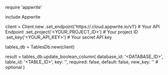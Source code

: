 require 'appwrite'

include Appwrite

client = Client.new
    .set_endpoint('https://<REGION>.cloud.appwrite.io/v1') # Your API Endpoint
    .set_project('<YOUR_PROJECT_ID>') # Your project ID
    .set_key('<YOUR_API_KEY>') # Your secret API key

tables_db = TablesDb.new(client)

result = tables_db.update_boolean_column(
    database_id: '<DATABASE_ID>',
    table_id: '<TABLE_ID>',
    key: '',
    required: false,
    default: false,
    new_key: '' # optional
)
